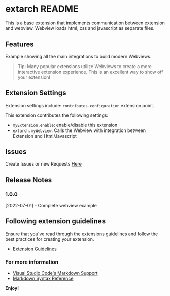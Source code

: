 # extarch README

This is a base extension that implements communication between extension and webview. Webview loads html, css and javascript as separate files.

## Features

Example showing all the main integrations to build modern Webviews.

> Tip: Many popular extensions utilize Webviews to create a more interactive extension experience. This is an excellent way to show off your extension!

## Extension Settings

Extension settings include: `contributes.configuration` extension point.

This extension contributes the following settings:

- `myExtension.enable`: enable/disable this extension
- `extarch.myWebview`: Calls the Webview with integration between Extension and Html/Javascript

## Issues

Create Issues or new Requests [Here](https://github.com/rsaz/vscode-ext-template/issues)

## Release Notes

### 1.0.0

[2022-07-01] - Complete webview example

## Following extension guidelines

Ensure that you've read through the extensions guidelines and follow the best practices for creating your extension.

- [Extension Guidelines](https://code.visualstudio.com/api/references/extension-guidelines)

### For more information

- [Visual Studio Code's Markdown Support](http://code.visualstudio.com/docs/languages/markdown)
- [Markdown Syntax Reference](https://help.github.com/articles/markdown-basics/)

**Enjoy!**
